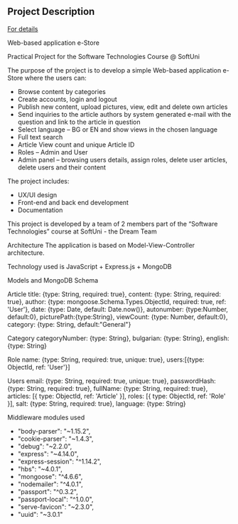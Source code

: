 <h2>Project Description</h2>
<a href="https://docs.google.com/document/d/1T6FmUFfpttav-vMU-FJID-Ad2fJtqpKiKMxtIEgY-GY/edit?usp=sharing" target="_black">For details</a>

Web-based application e-Store


Practical Project for the Software Technologies Course @ SoftUni


The purpose of the project is to develop a simple Web-based application e-Store where the users can:
-	Browse content by categories
-	Create accounts, login and logout
-	Publish new content, upload pictures, view, edit and delete own articles
-	Send inquiries to the article authors by system generated e-mail with the question and link to the article in question
-	Select language – BG or EN and show views in the chosen language
-	Full text search
-	Article View count and unique Article ID
-	Roles – Admin and User
-	Admin panel – browsing users details, assign roles, delete user articles, delete users and their content

The project includes:
-	UX/UI design
-	Front-end and back end development
-	Documentation

This project is developed by a team of 2 members part of the “Software Technologies” course at SoftUni  - the Dream Team 

Architecture
The application is based on Model-View-Controller architecture.

Technology used is JavaScript + Express.js + MongoDB



Models and MongoDB Schema

Article
    title: {type: String, required: true},
    content: {type: String, required: true},
    author: {type: mongoose.Schema.Types.ObjectId, required: true, ref: 'User'},
    date: {type: Date, default: Date.now()},
    autonumber: {type:Number, default:0},
    picturePath:{type:String},
    viewCount: {type: Number, default:0},
    category: {type: String, default:"General"}

Category
   categoryNumber: {type: String},
    bulgarian: {type: String},
    english: {type: String}

Role
    name: {type: String, required: true, unique: true},
    users:[{type: ObjectId, ref: 'User'}]

Users
    email: {type: String, required: true, unique: true},
    passwordHash: {type: String, required: true},
     fullName: {type: String, required: true},
     articles: [{ type: ObjectId, ref: 'Article' }],
     roles: [{ type: ObjectId, ref: 'Role' }],
     salt: {type: String, required: true},
    language: {type: String}

Middleware modules used
-	"body-parser": "~1.15.2",
-	"cookie-parser": "~1.4.3",
-	"debug": "~2.2.0",
-	"express": "~4.14.0",
-	"express-session": "^1.14.2",
-	"hbs": "~4.0.1",
-	"mongoose": "^4.6.6",
-	"nodemailer": "^4.0.1",
-	"passport": "^0.3.2",
-	"passport-local": "^1.0.0",
-	"serve-favicon": "~2.3.0",
-	"uuid": "~3.0.1"
